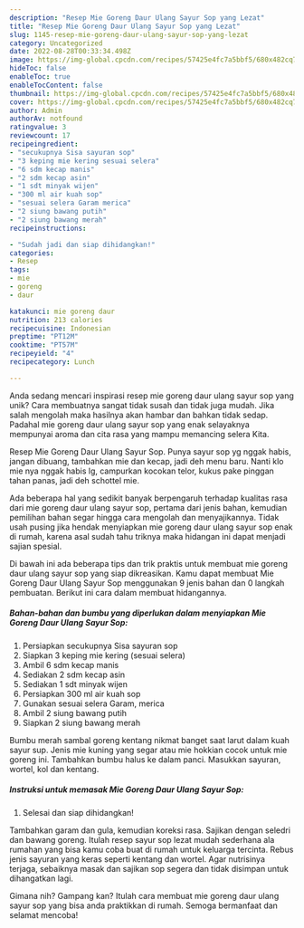 ```yaml
---
description: "Resep Mie Goreng Daur Ulang Sayur Sop yang Lezat"
title: "Resep Mie Goreng Daur Ulang Sayur Sop yang Lezat"
slug: 1145-resep-mie-goreng-daur-ulang-sayur-sop-yang-lezat
category: Uncategorized
date: 2022-08-28T00:33:34.498Z
image: https://img-global.cpcdn.com/recipes/57425e4fc7a5bbf5/680x482cq70/mie-goreng-daur-ulang-sayur-sop-foto-resep-utama.jpg
hideToc: false
enableToc: true
enableTocContent: false
thumbnail: https://img-global.cpcdn.com/recipes/57425e4fc7a5bbf5/680x482cq70/mie-goreng-daur-ulang-sayur-sop-foto-resep-utama.jpg
cover: https://img-global.cpcdn.com/recipes/57425e4fc7a5bbf5/680x482cq70/mie-goreng-daur-ulang-sayur-sop-foto-resep-utama.jpg
author: Admin
authorAv: notfound
ratingvalue: 3
reviewcount: 17
recipeingredient:
- "secukupnya Sisa sayuran sop"
- "3 keping mie kering sesuai selera"
- "6 sdm kecap manis"
- "2 sdm kecap asin"
- "1 sdt minyak wijen"
- "300 ml air kuah sop"
- "sesuai selera Garam merica"
- "2 siung bawang putih"
- "2 siung bawang merah"
recipeinstructions:

- "Sudah jadi dan siap dihidangkan!"
categories:
- Resep
tags:
- mie
- goreng
- daur

katakunci: mie goreng daur 
nutrition: 213 calories
recipecuisine: Indonesian
preptime: "PT12M"
cooktime: "PT57M"
recipeyield: "4"
recipecategory: Lunch

---
```





Anda sedang mencari inspirasi resep mie goreng daur ulang sayur sop yang unik? Cara membuatnya sangat tidak susah dan tidak juga mudah. Jika salah mengolah maka hasilnya akan hambar dan bahkan tidak sedap. Padahal mie goreng daur ulang sayur sop yang enak selayaknya mempunyai aroma dan cita rasa yang mampu memancing selera Kita.





Resep Mie Goreng Daur Ulang Sayur Sop. Punya sayur sop yg nggak habis, jangan dibuang, tambahkan mie dan kecap, jadi deh menu baru. Nanti klo mie nya nggak habis lg, campurkan kocokan telor, kukus pake pinggan tahan panas, jadi deh schottel mie.

Ada beberapa hal yang sedikit banyak berpengaruh terhadap kualitas rasa dari mie goreng daur ulang sayur sop, pertama dari jenis bahan, kemudian pemilihan bahan segar hingga cara mengolah dan menyajikannya. Tidak usah pusing jika hendak menyiapkan mie goreng daur ulang sayur sop enak di rumah, karena asal sudah tahu triknya maka hidangan ini dapat menjadi sajian spesial.






Di bawah ini ada beberapa tips dan trik praktis untuk membuat mie goreng daur ulang sayur sop yang siap dikreasikan. Kamu dapat membuat Mie Goreng Daur Ulang Sayur Sop menggunakan 9 jenis bahan dan 0 langkah pembuatan. Berikut ini cara dalam membuat hidangannya.

<!--inarticleads1-->

##### Bahan-bahan dan bumbu yang diperlukan dalam menyiapkan Mie Goreng Daur Ulang Sayur Sop:

1. Persiapkan secukupnya Sisa sayuran sop
1. Siapkan 3 keping mie kering (sesuai selera)
1. Ambil 6 sdm kecap manis
1. Sediakan 2 sdm kecap asin
1. Sediakan 1 sdt minyak wijen
1. Persiapkan 300 ml air kuah sop
1. Gunakan sesuai selera Garam, merica
1. Ambil 2 siung bawang putih
1. Siapkan 2 siung bawang merah


Bumbu merah sambal goreng kentang nikmat banget saat larut dalam kuah sayur sup. Jenis mie kuning yang segar atau mie hokkian cocok untuk mie goreng ini. Tambahkan bumbu halus ke dalam panci. Masukkan sayuran, wortel, kol dan kentang. 

<!--inarticleads2-->

##### Instruksi untuk memasak Mie Goreng Daur Ulang Sayur Sop:


1. Selesai dan siap dihidangkan!

Tambahkan garam dan gula, kemudian koreksi rasa. Sajikan dengan seledri dan bawang goreng. Itulah resep sayur sop lezat mudah sederhana ala rumahan yang bisa kamu coba buat di rumah untuk keluarga tercinta. Rebus jenis sayuran yang keras seperti kentang dan wortel. Agar nutrisinya terjaga, sebaiknya masak dan sajikan sop segera dan tidak disimpan untuk dihangatkan lagi. 

Gimana nih? Gampang kan? Itulah cara membuat mie goreng daur ulang sayur sop yang bisa anda praktikkan di rumah. Semoga bermanfaat dan selamat mencoba!
